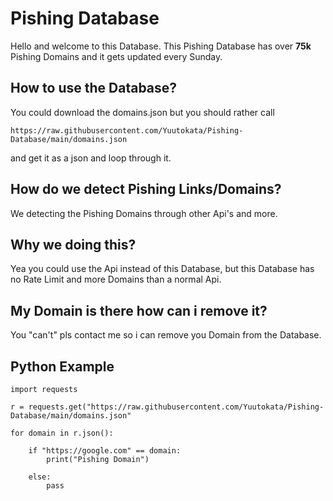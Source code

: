 # Pishing Database

Hello and welcome to this Database. This Pishing Database has over **75k** Pishing Domains and it gets updated every Sunday. 

## How to use the Database?

You could download the domains.json but you should rather call 

    https://raw.githubusercontent.com/Yuutokata/Pishing-Database/main/domains.json

and get it as a json and loop through it.

## How do we detect Pishing Links/Domains?

We detecting the Pishing Domains through other Api's and more. 

## Why we doing this?

Yea you could use the Api instead of this Database, but this Database has no Rate Limit and more Domains than a normal Api.

## My Domain is there how can i remove it?

You "can't" pls contact me so i can  remove you Domain from the Database. 

## Python Example

	
    import requests
    
	r = requests.get("https://raw.githubusercontent.com/Yuutokata/Pishing-Database/main/domains.json"
	
	for domain in r.json():
	
		if "https://google.com" == domain:
			print("Pishing Domain")
			
		else:
			pass
